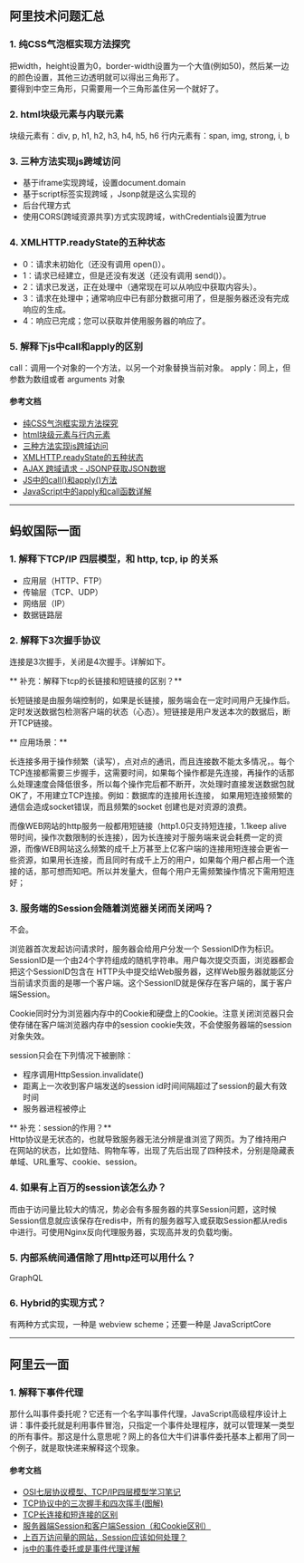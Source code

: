 ## 阿里技术问题汇总
### 1. 纯CSS气泡框实现方法探究
把width，height设置为0，border-width设置为一个大值(例如50)，然后某一边的颜色设置，其他三边透明就可以得出三角形了。    
要得到中空三角形，只需要用一个三角形盖住另一个就好了。

### 2. html块级元素与内联元素
块级元素有：div, p, h1, h2, h3, h4, h5, h6
行内元素有：span, img, strong, i, b

### 3. 三种方法实现js跨域访问
+ 基于iframe实现跨域，设置document.domain
+ 基于script标签实现跨域 ，Jsonp就是这么实现的
+ 后台代理方式 
+ 使用CORS(跨域资源共享)方式实现跨域，withCredentials设置为true

### 4. XMLHTTP.readyState的五种状态
+ 0：请求未初始化（还没有调用 open()）。
+ 1：请求已经建立，但是还没有发送（还没有调用 send()）。
+ 2：请求已发送，正在处理中（通常现在可以从响应中获取内容头）。
+ 3：请求在处理中；通常响应中已有部分数据可用了，但是服务器还没有完成响应的生成。
+ 4：响应已完成；您可以获取并使用服务器的响应了。

### 5. 解释下js中call和apply的区别
call：调用一个对象的一个方法，以另一个对象替换当前对象。 
apply：同上，但参数为数组或者 arguments 对象

#### 参考文档
+ [纯CSS气泡框实现方法探究](http://www.cnblogs.com/daxiong/articles/3158630.html)
+ [html块级元素与行内元素](http://blog.csdn.net/yuyanqiao/article/details/8558118)
+ [三种方法实现js跨域访问](http://narutolby.iteye.com/blog/1464436)
+ [XMLHTTP.readyState的五种状态](http://www.cnblogs.com/fsjohnhuang/articles/2345653.html)
+ [AJAX 跨域请求 - JSONP获取JSON数据](http://justcoding.iteye.com/blog/1366102/)
+ [JS中的call()和apply()方法](http://uule.iteye.com/blog/1158829)
+ [JavaScript中的apply和call函数详解](http://www.jb51.net/article/52416.htm)

***
## 蚂蚁国际一面
### 1. 解释下TCP/IP 四层模型，和 http, tcp, ip 的关系
+ 应用层（HTTP、FTP）
+ 传输层（TCP、UDP）
+ 网络层（IP）
+ 数据链路层

### 2. 解释下3次握手协议
连接是3次握手，关闭是4次握手。详解如下。

** 补充：解释下tcp的长链接和短链接的区别？**    

长短链接是由服务端控制的，如果是长链接，服务端会在一定时间用户无操作后。定时发送数据包检测客户端的状态（心态）。短链接是用户发送本次的数据后，断开TCP链接。

** 应用场景：**    

长连接多用于操作频繁（读写），点对点的通讯，而且连接数不能太多情况，。每个TCP连接都需要三步握手，这需要时间，如果每个操作都是先连接，再操作的话那么处理速度会降低很多，所以每个操作完后都不断开，次处理时直接发送数据包就OK了，不用建立TCP连接。例如：数据库的连接用长连接， 如果用短连接频繁的通信会造成socket错误，而且频繁的socket 创建也是对资源的浪费。

而像WEB网站的http服务一般都用短链接（http1.0只支持短连接，1.1keep alive 带时间，操作次数限制的长连接），因为长连接对于服务端来说会耗费一定的资源，而像WEB网站这么频繁的成千上万甚至上亿客户端的连接用短连接会更省一些资源，如果用长连接，而且同时有成千上万的用户，如果每个用户都占用一个连接的话，那可想而知吧。所以并发量大，但每个用户无需频繁操作情况下需用短连好；


### 3. 服务端的Session会随着浏览器关闭而关闭吗？
不会。    

浏览器首次发起访问请求时，服务器会给用户分发一个 SessionID作为标识。SessionID是一个由24个字符组成的随机字符串。用户每次提交页面，浏览器都会把这个SessionID包含在 HTTP头中提交给Web服务器，这样Web服务器就能区分当前请求页面的是哪一个客户端。这个SessionID就是保存在客户端的，属于客户端Session。    

Cookie同时分为浏览器内存中的Cookie和硬盘上的Cookie。注意关闭浏览器只会使存储在客户端浏览器内存中的session cookie失效，不会使服务器端的session对象失效。

session只会在下列情况下被删除：
+ 程序调用HttpSession.invalidate()
+ 距离上一次收到客户端发送的session id时间间隔超过了session的最大有效时间
+ 服务器进程被停止

** 补充：session的作用？**    
Http协议是无状态的，也就导致服务器无法分辨是谁浏览了网页。为了维持用户在网站的状态，比如登陆、购物车等，出现了先后出现了四种技术，分别是隐藏表单域、URL重写、cookie、session。

### 4. 如果有上百万的session该怎么办？
而由于访问量比较大的情况，势必会有多服务器的共享Session问题，这时候Session信息就应该保存在redis中，所有的服务器写入或获取Session都从redis中进行。可使用Nginx反向代理服务器，实现高并发的负载均衡。

### 5. 内部系统间通信除了用http还可以用什么？
GraphQL

### 6. Hybrid的实现方式？
有两种方式实现，一种是 webview scheme；还要一种是 JavaScriptCore

***
## 阿里云一面
### 1. 解释下事件代理
那什么叫事件委托呢？它还有一个名字叫事件代理，JavaScript高级程序设计上讲：事件委托就是利用事件冒泡，只指定一个事件处理程序，就可以管理某一类型的所有事件。那这是什么意思呢？网上的各位大牛们讲事件委托基本上都用了同一个例子，就是取快递来解释这个现象。

#### 参考文档
+ [OSI七层协议模型、TCP/IP四层模型学习笔记](http://blog.csdn.net/guoguo527/article/details/52078962)
+ [TCP协议中的三次握手和四次挥手(图解)](https://www.cnblogs.com/thrillerz/p/6464203.html)
+ [TCP长连接和短连接的区别](https://www.cnblogs.com/onlysun/p/4520553.html)
+ [服务器端Session和客户端Session（和Cookie区别）](http://blog.csdn.net/java_faep/article/details/78082802)
+ [上百万访问量的网站，Session应该如何处理？](https://www.zhihu.com/question/21086029)
+ [js中的事件委托或是事件代理详解](https://www.cnblogs.com/liugang-vip/p/5616484.html)
